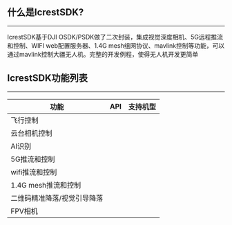 ## 什么是IcrestSDK?
----
IcrestSDK基于DJI OSDK/PSDK做了二次封装，集成视觉深度相机、5G远程推流和控制、WIFI web配置服务器、1.4G mesh组网协议、mavlink控制等功能，可以通过mavlink控制大疆无人机。完整的开发例程，使得无人机开发更简单



## IcrestSDK功能列表

----

| 功能                        | API  | 支持机型 |
| --------------------------- | ---- | -------- |
| 飞行控制                    |      |          |
| 云台相机控制                |      |          |
| AI识别                      |      |          |
| 5G推流和控制                |      |          |
| wifi推流和控制              |      |          |
| 1.4G mesh推流和控制         |      |          |
| 二维码精准降落/视觉引导降落 |      |          |
| FPV相机                     |      |          |

